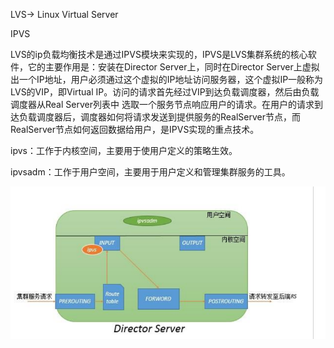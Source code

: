 LVS-> Linux Virtual Server

IPVS

LVS的ip负载均衡技术是通过IPVS模块来实现的，IPVS是LVS集群系统的核心软件，它的主要作用是：安装在Director Server上，同时在Director Server上虚拟出一个IP地址，用户必须通过这个虚拟的IP地址访问服务器，这个虚拟IP一般称为LVS的VIP，即Virtual IP。访问的请求首先经过VIP到达负载调度器，然后由负载调度器从Real Server列表中 选取一个服务节点响应用户的请求。在用户的请求到达负载调度器后，调度器如何将请求发送到提供服务的RealServer节点，而RealServer节点如何返回数据给用户，是IPVS实现的重点技术。

ipvs：工作于内核空间，主要用于使用户定义的策略生效。

ipvsadm：工作于用户空间，主要用于用户定义和管理集群服务的工具。

![image-20210226113847511](assets/image-20210226113847511.png)
